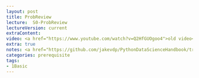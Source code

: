 ```yaml
---
layout: post
title: ProbReview   
lecture:  S0-ProbReview
lectureVersion: current
extraContent:  
video: <a href="https://www.youtube.com/watch?v=Q2HfGUOgoo4">old video</a>
extra: true 
notes: <a href="https://github.com/jakevdp/PythonDataScienceHandbook/tree/master/notebooks">scikit-learn code examples</a> 
categories: prerequisite 
tags:
- 1Basic
---
```

